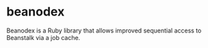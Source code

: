 beanodex
========

Beanodex is a Ruby library that allows improved sequential access to Beanstalk via a job cache.

